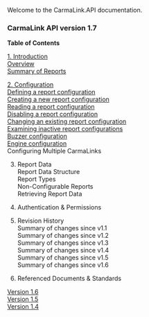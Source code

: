 Welcome to the CarmaLink.API documentation. 

<h3>CarmaLink API version 1.7</h3>  
<b>Table of Contents</b>  
  
[1. Introduction](/introduction.md)  
[Overview](/introduction.md)  
[Summary of Reports](/summaryOfReports.md)  
  
[2. Configuration](/2configuration.md)  
[Defining a report configuration](/definingReportConfig.md)  
[Creating a new report configuration](/creatingNewReportConfig.md)  
[Reading a report configuration](/readingReportConfig.md)  
[Disabling a report configuration](/disablingReportConfig.md)  
[Changing an existing report configuration](/changingExistingConfig.md)  
[Examining inactive report configurations](/examiningInactive.md)  
[Buzzer configuration](/buzzerConfig.md)  
[Engine configuration](/engineConfig.md)  
Configuring Multiple CarmaLinks  

3. Report Data  
Report Data Structure  
Report Types  
Non-Configurable Reports  
Retrieving Report Data  

4. Authentication & Permissions  

5. Revision History  
Summary of changes since v1.1  
Summary of changes since v1.2  
Summary of changes since v1.3  
Summary of changes since v1.4  
Summary of changes since v1.5  
Summary of changes since v1.6  

6. Referenced Documents & Standards  


<a href="https://github.com/CarmaSys/CarmaLinkAPI/tree/1.6">Version 1.6</a>  
<a href="https://github.com/CarmaSys/CarmaLinkAPI/tree/1.5">Version 1.5</a>  
<a href="https://github.com/CarmaSys/CarmaLinkAPI/tree/1.4">Version 1.4</a>  
